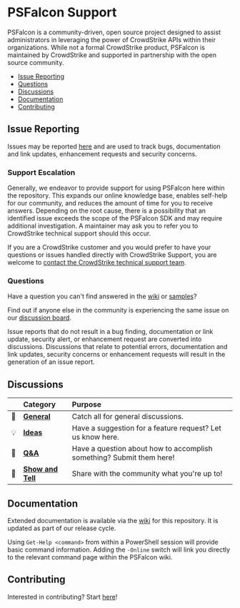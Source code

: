 # PSFalcon Support

PSFalcon is a community-driven, open source project designed to assist administrators in leveraging the power of
CrowdStrike APIs within their organizations. While not a formal CrowdStrike product, PSFalcon is maintained by
CrowdStrike and supported in partnership with the open source community.

- [Issue Reporting](#issue-reporting)
- [Questions](#questions)
- [Discussions](#discussions)
- [Documentation](#documentation)
- [Contributing](#contributing)

## Issue Reporting

Issues may be reported [here](https://github.com/CrowdStrike/psfalcon/issues/new/choose) and are used to track
bugs, documentation and link updates, enhancement requests and security concerns.

### Support Escalation

Generally, we endeavor to provide support for using PSFalcon here within the repository. This expands our online
knowledge base, enables self-help for our community, and reduces the amount of time for you to receive answers.
Depending on the root cause, there is a possibility that an identified issue exceeds the scope of the PSFalcon
SDK and may require additional investigation. A maintainer may ask you to refer you to CrowdStrike technical
support should this occur.

If you are a CrowdStrike customer and you would prefer to have your questions or issues handled directly with
CrowdStrike Support, you are welcome to [contact the CrowdStrike technical support team](https://supportportal.crowdstrike.com/).

### Questions

Have a question you can't find answered in the [wiki](https://github.com/CrowdStrike/psfalcon/wiki) or [samples](https://github.com/CrowdStrike/psfalcon/tree/main/samples)?

Find out if anyone else in the community is experiencing the same issue on our [discussion board](https://github.com/CrowdStrike/psfalcon/discussions).

Issue reports that do not result in a bug finding, documentation or link update, security alert, or enhancement
request are converted into discussions. Discussions that relate to potential errors, documentation and link
updates, security concerns or enhancement requests will result in the generation of an issue report.

## Discussions
| | Category | Purpose |
| :--: | :--- | :--- |
| :speech_balloon: | [**General**](https://github.com/CrowdStrike/psfalcon/discussions/categories/general) | Catch all for general discussions. |
| :bulb: | [**Ideas**](https://github.com/CrowdStrike/psfalcon/discussions/categories/ideas) | Have a suggestion for a feature request? Let us know here. |
| :pray: | [**Q&A**](https://github.com/CrowdStrike/psfalcon/discussions/categories/q-a) | Have a question about how to accomplish something? Submit them here! |
| :raised_hands: | [**Show and Tell**](https://github.com/CrowdStrike/psfalcon/discussions/categories/show-and-tell) | Share with the community what you're up to! |

## Documentation

Extended documentation is available via the [wiki](https://github.com/CrowdStrike/psfalcon/wiki) for this
repository. It is updated as part of our release cycle.

Using `Get-Help <command>` from within a PowerShell session will provide basic command information. Adding the
`-Online` switch will link you directly to the relevant command page within the PSFalcon wiki.

## Contributing
Interested in contributing? Start [here](https://github.com/CrowdStrike/psfalcon/blob/main/CONTRIBUTING.md)!
